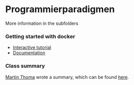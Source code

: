 Programmierparadigmen
=====================

More information in the subfolders

### Getting started with docker

* [Interactive tutorial](https://www.docker.io/gettingstarted/)
* [Documentation](http://docs.docker.io/en/latest/)

### Class summary

[Martin Thoma](https://github.com/MartinThoma) wrote a summary, which can be found [here](https://github.com/MartinThoma/LaTeX-examples/tree/master/documents/Programmierparadigmen).
